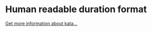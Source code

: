 Human readable duration format
=
[Get more information about kata...](/kata/52742f58faf5485cae000b9a)